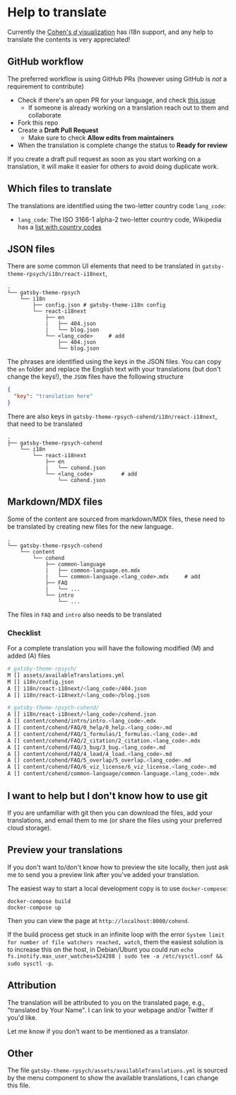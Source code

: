# Help to translate

Currently the [Cohen's *d* visualization](https://rpsychologist.com/cohend) has i18n support, and any help to translate the contents is very appreciated!

## GitHub workflow
The preferred workflow is using GitHub PRs (however using GitHub is _not_ a requirement to contribute)
- Check if there's an open PR for your language, and check [this issue](https://github.com/rpsychologist/rpsychologist-com/issues/12)
    + If someone is already working on a translation reach out to them and collaborate
- Fork this repo
- Create a **Draft Pull Request**
    + Make sure to check **Allow edits from maintainers**
- When the translation is complete change the status to **Ready for review**

If you create a draft pull request as soon as you start working on a translation, it will make it easier for others to avoid doing duplicate work.

## Which files to translate
The translations are identified using the two-letter country code `lang_code`:

- `lang_code`: The ISO 3166-1 alpha-2 two-letter country code, Wikipedia has a [list with country codes](https://en.wikipedia.org/wiki/ISO_3166-1_alpha-2)

## JSON files
There are some common UI elements that need to be translated in `gatsby-theme-rpsych/i18n/react-i18next`, 

```
.
└── gatsby-theme-rpsych
    └── i18n
        ├── config.json # gatsby-theme-i18n config
        └── react-i18next
            ├── en
            |   ├── 404.json
            |   └── blog.json
            └── <lang_code>     # add
                ├── 404.json
                └── blog.json

```
The phrases are identified using the keys in the JSON files. You can copy the `en` folder and replace the English text with your translations (but don't change the keys!), the `JSON` files have the following structure

```JSON
{
  "key": "translation here"
}
```

There are also keys in `gatsby-theme-rpsych-cohend/i18n/react-i18next`, that need to be translated

```
.
├── gatsby-theme-rpsych-cohend
    └── i18n
        └── react-i18next
            ├── en
            |   └── cohend.json
            └── <lang_code>         # add
                └── cohend.json
```


## Markdown/MDX files

Some of the content are sourced from markdown/MDX files, these need to be translated by creating new files for the new language.

```
.
└── gatsby-theme-rpsych-cohend
    └── content
        └── cohend
            ├── common-language
            |   ├── common-language.en.mdx
            |   └── common-language.<lang_code>.mdx     # add
            ├── FAQ
            |   └── ... 
            └── intro
                └── ...
```
The files in `FAQ` and `intro` also needs to be translated

### Checklist
For a complete translation you will have the following modified (M) and added (A) files

```bash
# gatsby-theme-rpsych/
M [] assets/availableTranslations.yml
M [] i18n/config.json
A [] i18n/react-i18next/<lang_code>/404.json
A [] i18n/react-i18next/<lang_code>/blog.json

# gatsby-theme-rpsych-cohend/
A [] i18n/react-i18next/<lang_code>/cohend.json
A [] content/cohend/intro/intro.<lang_code>.mdx
A [] content/cohend/FAQ/0_help/0_help.<lang_code>.md
A [] content/cohend/FAQ/1_formulas/1_formulas.<lang_code>.md
A [] content/cohend/FAQ/2_citation/2_citation.<lang_code>.mdx
A [] content/cohend/FAQ/3_bug/3_bug.<lang_code>.md
A [] content/cohend/FAQ/4_load/4_load.<lang_code>.md
A [] content/cohend/FAQ/5_overlap/5_overlap.<lang_code>.md
A [] content/cohend/FAQ/6_viz_license/6_viz_license.<lang_code>.md
A [] content/cohend/common-language/common-language.<lang_code>.mdx
```

## I want to help but I don't know how to use git
If you are unfamiliar with git then you can download the files, add your translations, and email them to me (or share the files using your preferred cloud storage).

## Preview your translations
If you don't want to/don't know how to preview the site locally, then just ask me to send you a preview link after you've added your translation.

The easiest way to start a local development copy is to use `docker-compose`:

```
docker-compose build
docker-compose up
```
Then you can view the page at `http://localhost:8000/cohend`.

If the build process get stuck in an infinite loop with the error `System limit for number of file watchers reached, watch`,
them the easiest solution is to increase this on the host, in Debian/Ubunt you could run `echo fs.inotify.max_user_watches=524288 | sudo tee -a /etc/sysctl.conf && sudo sysctl -p`. 

## Attribution
The translation will be attributed to you on the translated page, e.g., "translated by Your Name". I can link to your webpage and/or Twitter if you'd like.

Let me know if you don't want to be mentioned as a translator.

## Other 
The file `gatsby-theme-rpsych/assets/availableTranslations.yml` is sourced by the menu component to show the available translations, I can change this file.
